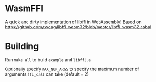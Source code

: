 # WasmFFI

A quick and dirty implementation of libffi in WebAssembly!
Based on https://github.com/tweag/libffi-wasm32/blob/master/libffi-wasm32.cabal

# Building

Run ```make all``` to build ```example``` and ```libffi.a```

Optionally specify ```MAX_NUM_ARGS``` to specify the maximum number of arguments ```ffi_call``` can take (default = 2)